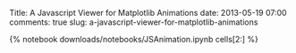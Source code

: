 Title: A Javascript Viewer for Matplotlib Animations
date: 2013-05-19 07:00
comments: true
slug: a-javascript-viewer-for-matplotlib-animations

{% notebook downloads/notebooks/JSAnimation.ipynb cells[2:] %}